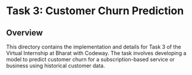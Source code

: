 # Task 3: Customer Churn Prediction

## Overview
This directory contains the implementation and details for Task 3 of the Virtual Internship at Bharat with Codeway. The task involves developing a model to predict customer churn for a subscription-based service or business using historical customer data.
